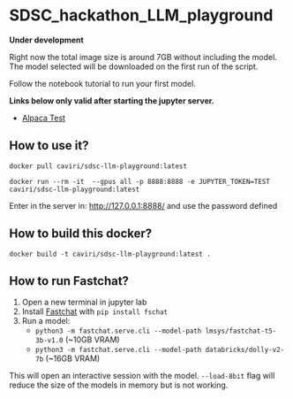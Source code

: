 # SDSC_hackathon_LLM_playground

**Under development**

Right now the total image size is around 7GB without including the model. The model selected will be downloaded on the first run of the script. 

Follow the notebook tutorial to run your first model. 

**Links below only valid after starting the jupyter server.**
- [Alpaca Test](http://127.0.0.1:8888/lab/tree/notebooks/000.Alpaca_test.ipynb)

## How to use it?

```
docker pull caviri/sdsc-llm-playground:latest
```

```
docker run --rm -it  --gpus all -p 8888:8888 -e JUPYTER_TOKEN=TEST caviri/sdsc-llm-playground:latest
```

Enter in the server in: http://127.0.0.1:8888/ and use the password defined

## How to build this docker?

```
docker build -t caviri/sdsc-llm-playground:latest .
```

## How to run Fastchat?

1. Open a new terminal in jupyter lab
2. Install [Fastchat](https://github.com/lm-sys/FastChat) with `pip install fschat`
3. Run a model: 
    - `python3 -m fastchat.serve.cli --model-path lmsys/fastchat-t5-3b-v1.0` (~10GB VRAM)
    - `python3 -m fastchat.serve.cli --model-path databricks/dolly-v2-7b` (~16GB VRAM)

This will open an interactive session with the model. `--load-8bit` flag will reduce the size of the models in memory but is not working. 